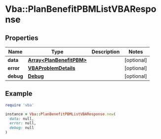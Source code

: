 # Vba::PlanBenefitPBMListVBAResponse

## Properties

| Name | Type | Description | Notes |
| ---- | ---- | ----------- | ----- |
| **data** | [**Array&lt;PlanBenefitPBM&gt;**](PlanBenefitPBM.md) |  | [optional] |
| **error** | [**VBAProblemDetails**](VBAProblemDetails.md) |  | [optional] |
| **debug** | [**Debug**](Debug.md) |  | [optional] |

## Example

```ruby
require 'vba'

instance = Vba::PlanBenefitPBMListVBAResponse.new(
  data: null,
  error: null,
  debug: null
)
```

